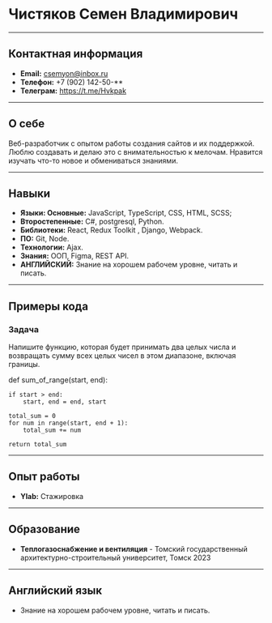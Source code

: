 # Чистяков Семен Владимирович

--------------------------------------------------------------------------------------

## Контактная информация
- **Email:** csemyon@inbox.ru
- **Телефон:** +7 (902) 142-50-**
- **Телеграм:** https://t.me/Hvkpak

--------------------------------------------------------------------------------------

## О себе
Веб-разработчик с опытом работы создания сайтов и их поддержкой. Люблю создавать и
делаю это с внимательностью к мелочам. Нравится изучать что-то
новое и обмениваться знаниями.

--------------------------------------------------------------------------------------


## Навыки
- **Языки: Основные:** JavaScript, TypeScript, CSS, HTML, SCSS;
- **Второстепенные:** C#, postgresql, Python.
- **Библиотеки:** React, Redux Toolkit , Django, Webpack.
- **ПО:** Git, Node.
- **Технологии:** Ajax.
- **Знания:** ООП, Figma, REST API.
- **АНГЛИЙСКИЙ:**  Знание на хорошем рабочем уровне, читать и писать.

--------------------------------------------------------------------------------------

## Примеры кода

### Задача

Напишите функцию, которая будет принимать два целых числа и возвращать сумму всех целых чисел в этом диапазоне, включая границы.


def sum_of_range(start, end):
    
    if start > end:
        start, end = end, start  

    total_sum = 0
    for num in range(start, end + 1):
        total_sum += num
        
    return total_sum

--------------------------------------------------------------------------------------

## Опыт работы
- **Ylab:** Стажировка
    
--------------------------------------------------------------------------------------

## Образование
- **Теплогазоснабжение и вентиляция** - Томский государственный архитектурно-строительный университет, Томск 2023

--------------------------------------------------------------------------------------

## Английский язык
- Знание на хорошем рабочем уровне, читать и писать.